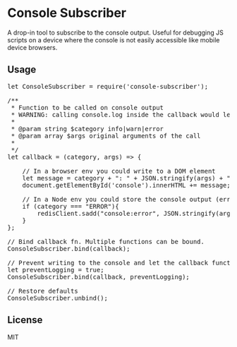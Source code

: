 # Console Subscriber
 
A drop-in tool to subscribe to the console output. Useful for debugging JS scripts on a device where the console is not easily accessible like mobile device browsers. 
 
## Usage

<pre>
let ConsoleSubscriber = require('console-subscriber');

/**
 * Function to be called on console output
 * WARNING: calling console.log inside the callback would lead to an infinite recursion
 *
 * @param string $category info|warn|error
 * @param array $args original arguments of the call 
 *
 */
let callback = (category, args) => {

    // In a browser env you could write to a DOM element
    let message = category + ": " + JSON.stringify(args) + "\n";
    document.getElementById('console').innerHTML += message; 

    // In a Node env you could store the console output (errors)
    if (category === "ERROR"){
        redisClient.sadd("console:error", JSON.stringify(args));
    }
};

// Bind callback fn. Multiple functions can be bound.
ConsoleSubscriber.bind(callback); 

// Prevent writing to the console and let the callback function handle the args.
let preventLogging = true;  
ConsoleSubscriber.bind(callback, preventLogging); 

// Restore defaults
ConsoleSubscriber.unbind();    
</pre>

## License
MIT

